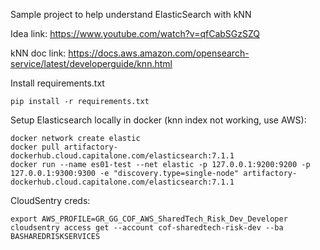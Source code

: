 Sample project to help understand ElasticSearch with kNN

Idea link:
https://www.youtube.com/watch?v=qfCabSGzSZQ

kNN doc link:
https://docs.aws.amazon.com/opensearch-service/latest/developerguide/knn.html

Install requirements.txt
```
pip install -r requirements.txt
```

Setup Elasticsearch locally in docker (knn index not working, use AWS):
```
docker network create elastic
docker pull artifactory-dockerhub.cloud.capitalone.com/elasticsearch:7.1.1
docker run --name es01-test --net elastic -p 127.0.0.1:9200:9200 -p 127.0.0.1:9300:9300 -e "discovery.type=single-node" artifactory-dockerhub.cloud.capitalone.com/elasticsearch:7.1.1
```

CloudSentry creds:
```
export AWS_PROFILE=GR_GG_COF_AWS_SharedTech_Risk_Dev_Developer
cloudsentry access get --account cof-sharedtech-risk-dev --ba BASHAREDRISKSERVICES
```

